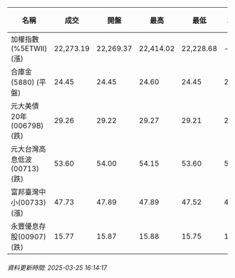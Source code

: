 | 名稱 | 成交 | 開盤 | 最高 | 最低 | 均價 | 成交金額(億) | 昨收 | 漲跌幅 | 漲跌 | 總量 | 昨量 | 振幅 |
| -------- | -------- | -------- | -------- |-------- | -------- | -------- |-------- |-------- |-------- | -------- | -------- |-------- |
|加權指數(%5ETWII) (漲)|22,273.19|22,269.37|22,414.02|22,228.68|-|2,503.45|22,106.64|0.75%|166.55|4,960,690|0|0.84%|
|合庫金(5880) (平盤)|24.45|24.45|24.60|24.45|24.51|2.89|24.45|0.00%|0.00|11,809|6,284|0.61%|
|元大美債20年(00679B) (跌)|29.26|29.22|29.27|29.21|29.25|7.04|29.43|0.58%|0.17|24,071|21,121|0.20%|
|元大台灣高息低波(00713) (跌)|53.60|54.00|54.15|53.60|53.75|8.78|53.70|0.19%|0.10|16,342|15,402|1.02%|
|富邦臺灣中小(00733) (漲)|47.73|47.89|47.89|47.52|47.72|0.351|47.35|0.80%|0.38|735|987|0.78%|
|永豐優息存股(00907) (跌)|15.77|15.87|15.88|15.75|15.80|0.190|15.83|0.38%|0.06|1,202|1,004|0.82%|
###### 資料更新時間: 2025-03-25 16:14:17